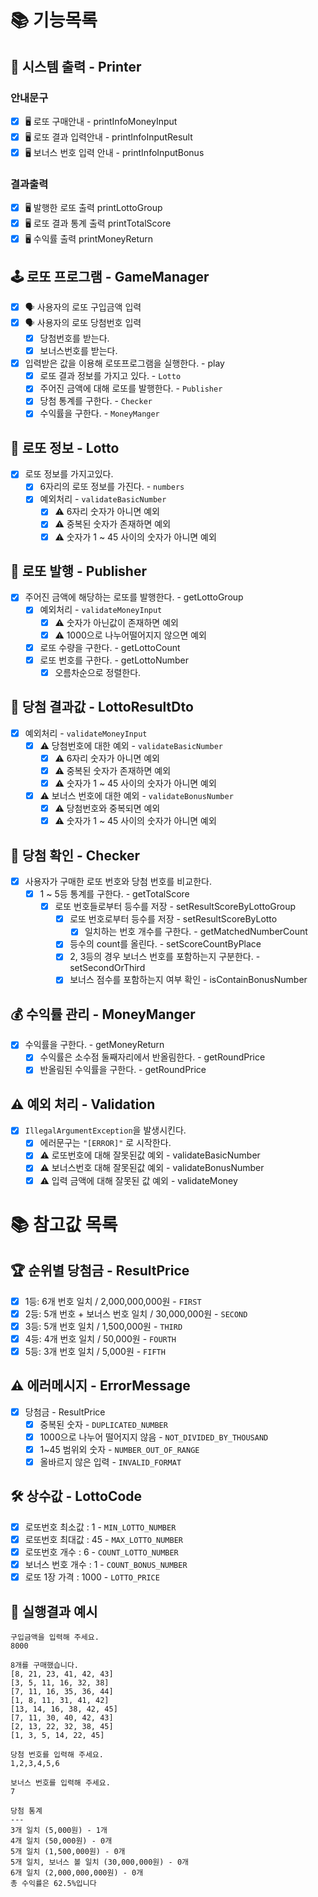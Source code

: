 # 📚 기능목록

## 💭 시스템 출력 - Printer

### 안내문구

- [x] 🖥️ 로또 구매안내 - printInfoMoneyInput
- [x] 🖥️ 로또 결과 입력안내 - printInfoInputResult
- [x] 🖥️ 보너스 번호 입력 안내 - printInfoInputBonus

### 결과출력

- [x] 🖥️ 발행한 로또 출력 printLottoGroup
- [x] 🖥️ 로또 결과 통계 출력 printTotalScore
- [x] 🖥️ 수익률 출력 printMoneyReturn

## 🕹️ 로또 프로그램 - GameManager

- [x] 🗣️ 사용자의 로또 구입금액 입력
- [x] 🗣️ 사용자의 로또 당첨번호 입력
    - [x] 당첨번호를 받는다.
    - [x] 보너스번호를 받는다.

- [x] 입력받은 값을 이용해 로또프로그램을 실행한다. - play
    - [x] 로또 결과 정보를 가지고 있다. - `Lotto`
    - [x] 주어진 금액에 대해 로또를 발행한다. - `Publisher`
    - [x] 당첨 통계를 구한다. - `Checker`
    - [x] 수익률을 구한다. - `MoneyManger`

## 💭 로또 정보 - Lotto

- [x] 로또 정보를 가지고있다.
    - [x] 6자리의 로또 정보를 가진다. - `numbers`
    - [x] 예외처리 - `validateBasicNumber`
        - [x] ⚠️ 6자리 숫자가 아니면 예외
        - [x] ⚠️ 중복된 숫자가 존재하면 예외
        - [x] ⚠️ 숫자가 1 ~ 45 사이의 숫자가 아니면 예외

## 🎲 로또 발행 - Publisher

- [x] 주어진 금액에 해당하는 로또를 발행한다. - getLottoGroup
    - [x] 예외처리 - `validateMoneyInput`
        - [x] ⚠️ 숫자가 아닌값이 존재하면 예외
        - [x] ⚠️ 1000으로 나누어떨어지지 않으면 예외
    - [x] 로또 수량을 구한다. - getLottoCount
    - [x] 로또 번호를 구한다. - getLottoNumber
        - [x] 오름차순으로 정렬한다.

## 📝 당첨 결과값 - LottoResultDto

- [x] 예외처리 - `validateMoneyInput`
    - [x] ⚠️ 당첨번호에 대한 예외 - `validateBasicNumber`
        - [x] ⚠️ 6자리 숫자가 아니면 예외
        - [x] ⚠️ 중복된 숫자가 존재하면 예외
        - [x] ⚠️ 숫자가 1 ~ 45 사이의 숫자가 아니면 예외
    - [x] ⚠️ 보너스 번호에 대한 예외 - `validateBonusNumber`
        - [x] ⚠️ 당첨번호와 중복되면 예외
        - [x] ⚠️ 숫자가 1 ~ 45 사이의 숫자가 아니면 예외

## 🔎 당첨 확인 - Checker

- [x] 사용자가 구매한 로또 번호와 당첨 번호를 비교한다.
    - [x] 1 ~ 5등 통계를 구한다. - getTotalScore
        - [x] 로또 번호들로부터 등수를 저장 - setResultScoreByLottoGroup
            - [x] 로또 번호로부터 등수를 저장 - setResultScoreByLotto
                - [x] 일치하는 번호 개수를 구한다. - getMatchedNumberCount
            - [x] 등수의 count를 올린다. - setScoreCountByPlace
            - [x] 2, 3등의 경우 보너스 번호를 포함하는지 구분한다. - setSecondOrThird
            - [x] 보너스 점수를 포함하는지 여부 확인 - isContainBonusNumber

## 💰 수익률 관리 - MoneyManger

- [x] 수익률을 구한다. - getMoneyReturn
    - [x] 수익률은 소수점 둘째자리에서 반올림한다. - getRoundPrice
    - [x] 반올림된 수익률을 구한다. - getRoundPrice

## ⚠️ 예외 처리 - Validation

- [x] `IllegalArgumentException`을 발생시킨다.
    - [x] 에러문구는 `"[ERROR]"` 로 시작한다.
    - [x] ⚠️ 로또번호에 대해 잘못된값 예외 - validateBasicNumber
    - [x] ⚠️ 보너스번호 대해 잘못된값 예외 - validateBonusNumber
    - [x] ⚠️ 입력 금액에 대해 잘못된 값 예외 - validateMoney

# 📚 참고값 목록

## 🏆 순위별 당첨금 - ResultPrice

- [x] 1등: 6개 번호 일치 / 2,000,000,000원 - `FIRST`
- [x] 2등: 5개 번호 + 보너스 번호 일치 / 30,000,000원 - `SECOND`
- [x] 3등: 5개 번호 일치 / 1,500,000원 - `THIRD`
- [x] 4등: 4개 번호 일치 / 50,000원 - `FOURTH`
- [x] 5등: 3개 번호 일치 / 5,000원 - `FIFTH`

## ⚠️ 에러메시지 - ErrorMessage

- [x] 당첨금 - ResultPrice
    - [x] 중복된 숫자 - `DUPLICATED_NUMBER`
    - [x] 1000으로 나누어 떨어지지 않음 - `NOT_DIVIDED_BY_THOUSAND`
    - [x] 1~45 범위외 숫자 - `NUMBER_OUT_OF_RANGE`
    - [x] 올바르지 않은 입력 - `INVALID_FORMAT`

## 🛠 상수값 - LottoCode

- [x] 로또번호 최소값 : 1 - `MIN_LOTTO_NUMBER`
- [x] 로또번호 최대값 : 45 - `MAX_LOTTO_NUMBER`
- [x] 로또번호 개수 : 6 - `COUNT_LOTTO_NUMBER`
- [x] 보너스 번호 개수 : 1 - `COUNT_BONUS_NUMBER`
- [x] 로또 1장 가격 : 1000 - `LOTTO_PRICE`

## 📝 실행결과 예시

```text
구입금액을 입력해 주세요.
8000

8개를 구매했습니다.
[8, 21, 23, 41, 42, 43] 
[3, 5, 11, 16, 32, 38] 
[7, 11, 16, 35, 36, 44] 
[1, 8, 11, 31, 41, 42] 
[13, 14, 16, 38, 42, 45] 
[7, 11, 30, 40, 42, 43] 
[2, 13, 22, 32, 38, 45] 
[1, 3, 5, 14, 22, 45]

당첨 번호를 입력해 주세요.
1,2,3,4,5,6

보너스 번호를 입력해 주세요.
7

당첨 통계
---
3개 일치 (5,000원) - 1개
4개 일치 (50,000원) - 0개
5개 일치 (1,500,000원) - 0개
5개 일치, 보너스 볼 일치 (30,000,000원) - 0개
6개 일치 (2,000,000,000원) - 0개
총 수익률은 62.5%입니다
```